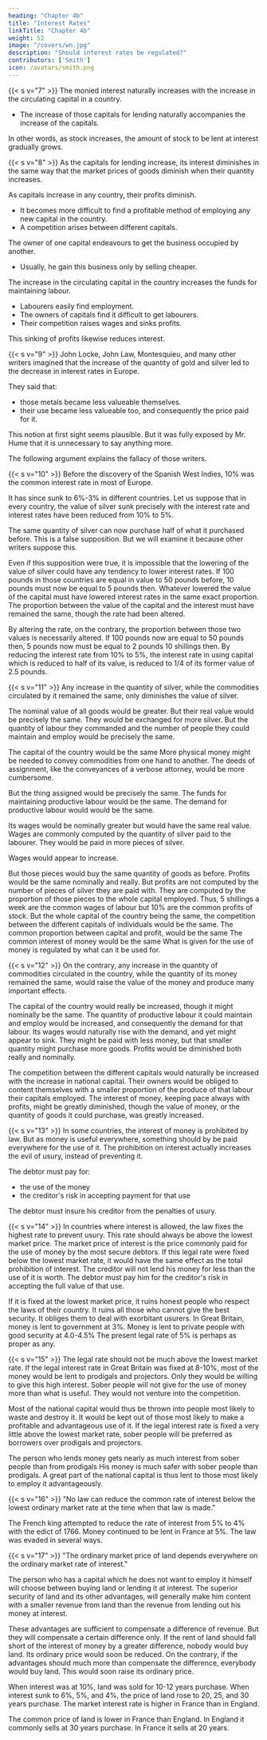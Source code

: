 ```yaml
---
heading: "Chapter 4b"
title: "Interest Rates"
linkTitle: "Chapter 4b"
weight: 52
image: "/covers/wn.jpg"
description: "Should interest rates be regulated?"
contributors: ['Smith']
icon: /avatars/smith.png
---
```




{{< s v="7" >}} The monied interest naturally increases with the increase in the circulating capital in a country.
- The increase of those capitals for lending naturally accompanies the increase of the capitals.

In other words, as stock increases, the amount of stock to be lent at interest gradually grows.


{{< s v="8" >}} As the capitals for lending increase, its interest diminishes in the same way that the market prices of goods diminish when their quantity increases.

<!-- It also diminishes from other peculiar causes. -->

As capitals increase in any country, their profits diminish.
- It becomes more difficult to find a profitable method of employing any new capital in the country.
- A competition arises between different capitals.

The owner of one capital endeavours to get the business occupied by another.
- Usually, he gain this business <!--  can jostle the other capital out of their employment only --> only by <!-- dealing on more reasonable terms. He must --> selling cheaper<!--  and buying dearer -->.

The increase in the circulating capital in the country increases the funds for maintaining labour.
- Labourers easily find employment.
- The owners of capitals find it difficult to get labourers.
- Their competition raises wages and sinks profits.
<!-- Demand grows greater everyday. -->

This sinking of profits likewise reduces interest. 
<!-- But when the profits from the use of capital are diminished at both ends, the price paid for using capital or the interest rate, diminishes with them. -->

{{< s v="9" >}} John Locke, John Law, Montesquieu, and many other writers imagined that the increase of the quantity of gold and silver led to the decrease in interest rates in Europe.

They said that:
- those metals became less valueable themselves.
- their use became less valueable too, and consequently the price paid for it.

This notion at first sight seems plausible. But it was fully exposed by Mr. Hume that it is unnecessary to say anything more.

The following argument explains the fallacy of those writers.

{{< s v="10" >}} Before the discovery of the Spanish West Indies, 10% was the common interest rate in most of Europe.

It has since sunk to 6%-3% in different countries.
Let us suppose that in every country, the value of silver sunk precisely with the interest rate and interest rates have been reduced from 10% to 5%.

The same quantity of silver can now purchase half of what it purchased before.
This is a false supposition.
But we will examine it because other writers suppose this.

Even if this supposition were true, it is impossible that the lowering of the value of silver could have any tendency to lower interest rates.
If 100 pounds in those countries are equal in value to 50 pounds before, 10 pounds must now be equal to 5 pounds then.
Whatever lowered the value of the capital must have lowered interest rates in the same exact proportion.
The proportion between the value of the capital and the interest must have remained the same, though the rate had been altered.

By altering the rate, on the contrary, the proportion between those two values is necessarily altered.
If 100 pounds now are equal to 50 pounds then, 5 pounds now must be equal to 2 pounds 10 shillings then.
By reducing the interest rate from 10% to 5%, the interest rate in using capital which is reduced to half of its value, is reduced to 1/4 of its former value of 2.5 pounds.


{{< s v="11" >}} Any increase in the quantity of silver, while the commodities circulated by it remained the same, only diminishes the value of silver.

The nominal value of all goods would be greater.
But their real value would be precisely the same.
They would be exchanged for more silver.
But the quantity of labour they commanded and the number of people they could maintain and employ would be precisely the same.

The capital of the country would be the same
More physical money might be needed to convey commodities from one hand to another.
The deeds of assignment, like the conveyances of a verbose attorney, would be more cumbersome.

But the thing assigned would be precisely the same.
The funds for maintaining productive labour would be the same.
The demand for productive labour would would be the same.

Its wages would be nominally greater but would have the same real value.
Wages are commonly computed by the quantity of silver paid to the labourer.
They would be paid in more pieces of silver.

Wages would appear to increase.

But those pieces would buy the same quantity of goods as before.
Profits would be the same nominally and really.
But profits are not computed by the number of pieces of silver they are paid with.
They are computed by the proportion of those pieces to the whole capital employed.
Thus, 5 shillings a week are the common wages of labour but 10% are the common profits of stock.
But the whole capital of the country being the same, the competition between the different capitals of individuals would be the same.
The common proportion between capital and profit, would be the same
The common interest of money would be the same
What is given for the use of money is regulated by what can it be used for.

{{< s v="12" >}} On the contrary, any increase in the quantity of commodities circulated in the country, while the quantity of its money remained the same, would raise the value of the money and produce many important effects.

The capital of the country would really be increased, though it might nominally be the same.
The quantity of productive labour it could maintain and employ would be increased, and consequently the demand for that labour.
Its wages would naturally rise with the demand, and yet might appear to sink.
They might be paid with less money, but that smaller quantity might purchase more goods.
Profits would be diminished both really and nominally.

The competition between the different capitals would naturally be increased with the increase in national capital.
Their owners would be obliged to content themselves with a smaller proportion of the produce of that labour their capitals employed.
The interest of money, keeping pace always with profits, might be greatly diminished, though the value of money, or the quantity of goods it could purchase, was greatly increased.

{{< s v="13" >}} In some countries, the interest of money is prohibited by law.
But as money is useful everywhere, something should by be paid everywhere for the use of it.
The prohibition on interest actually increases the evil of usury, instead of preventing it.

The debtor must pay for:
- the use of the money
- the creditor's risk in accepting payment for that use

The debtor must insure his creditor from the penalties of usury.


{{< s v="14" >}} In countries where interest is allowed, the law fixes the highest rate to prevent usury.
This rate should always be above the lowest market price.
The market price of interest is the price commonly paid for the use of money by the most secure debtors.
If this legal rate were fixed below the lowest market rate, it would have the same effect as the total prohibition of interest.
The creditor will not lend his money for less than the use of it is worth.
The debtor must pay him for the creditor's risk in accepting the full value of that use.

If it is fixed at the lowest market price, it ruins honest people who respect the laws of their country.
It ruins all those who cannot give the best security.
It obliges them to deal with exorbitant usurers.
In Great Britain, money is lent to government at 3%.
Money is lent to private people with good security at 4.0-4.5%
The present legal rate of 5% is perhaps as proper as any.


{{< s v="15" >}} The legal rate should not be much above the lowest market rate.
If the legal interest rate in Great Britain was fixed at 8-10%, most of the money would be lent to prodigals and projectors.
Only they would be willing to give this high interest.
Sober people will not give for the use of money more than what is useful.
They would not venture into the competition.

Most of the national capital would thus be thrown into people most likely to waste and destroy it.
It would be kept out of those most likely to make a profitable and advantageous use of it.
If the legal interest rate is fixed a very little above the lowest market rate, sober people will be preferred as borrowers over prodigals and projectors.

The person who lends money gets nearly as much interest from sober people than from prodigals
His money is much safer with sober people than prodigals.
A great part of the national capital is thus lent to those most likely to employ it advantageously.


{{< s v="16" >}} "No law can reduce the common rate of interest below the lowest ordinary market rate at the time when that law is made."

The French king attempted to reduce the rate of interest from 5% to 4% with the edict of 1766.
Money continued to be lent in France at 5%.
The law was evaded in several ways.


{{< s v="17" >}} "The ordinary market price of land depends everywhere on the ordinary market rate of interest."

The person who has a capital which he does not want to employ it himself will choose between buying land or lending it at interest.
The superior security of land and its other advantages, will generally make him content with a smaller revenue from land than the revenue from lending out his money at interest.

These advantages are sufficient to compensate a difference of revenue.
But they will compensate a certain difference only.
If the rent of land should fall short of the interest of money by a greater difference, nobody would buy land.
Its ordinary price would soon be reduced.
On the contrary, if the advantages should much more than compensate the difference, everybody would buy land.
This would soon raise its ordinary price.

When interest was at 10%, land was sold for 10-12 years purchase.
When interest sunk to 6%, 5%, and 4%, the price of land rose to 20, 25, and 30 years purchase.
The market interest rate is higher in France than in England.

The common price of land is lower in France than England.
In England it commonly sells at 30 years purchase.
In France it sells at 20 years.


